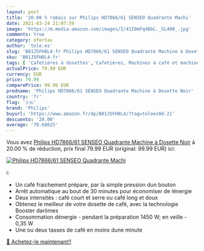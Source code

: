 ```yaml
---
layout: post
title: '20.00 % rabais sur Philips HD7866/61 SENSEO Quadrante Machi'
date: 2021-03-24 21:07:59
image: 'https://m.media-amazon.com/images/I/41I0mFq4BbL._SL400_.jpg'
comments: true
category: ofertas
author: 'tole.es'
slug: 'B01J5FH8L4-fr Philips HD7866/61 SENSEO Quadrante Machine à Dosette Noir'
sku: 'B01J5FH8L4-fr'
tags: [ 'Cafetières à dosettes','Cafetières, Machines à café et machines à expresso','Café, thé et expresso','Cuisine et Maison','philips', ]
actualPrice: 79.99 EUR
currency: EUR
price: 79.99
comparePrice: 99.99 EUR
prodname: 'Philips HD7866/61 SENSEO Quadrante Machine à Dosette Noir'
country: 'fr'
flag: '🇫🇷'
brand: 'Philips'
buyurl: 'https://www.amazon.fr/dp/B01J5FH8L4/?tag=tolees0d-21'
descuento: '20.00'
average: '78.68625'
---
```


Vous avez [Philips HD7866/61 SENSEO Quadrante Machine à Dosette Noir](https://www.amazon.fr/dp/B01J5FH8L4/?tag=tolees0d-21)  à  20.00 % de réduction, prix final  79.99 EUR (original: 99.99 EUR) ici:

[![Philips HD7866/61 SENSEO Quadrante Machi](https://m.media-amazon.com/images/I/41I0mFq4BbL._SL400_.jpg)](https://www.amazon.fr/dp/B01J5FH8L4/?tag=tolees0d-21)

ℹ️:

- Un café fraichement prépare, par la simple pression dun bouton
- Arrêt automatique au bout de 30 minutes pour économiser de lénergie
- Deux intensités : café court et serre ou café long et doux
- Obtenez le meilleur de votre dosette de café, avec la technologie Booster darômes
- Consommation dénergie - pendant la préparation 1450 W; en veille - 0,35 W
- Une ou deux tasses de café en moins dune minute

[🛒 Achetez-le maintenant!!](https://www.amazon.fr/dp/B01J5FH8L4/?tag=tolees0d-21)
